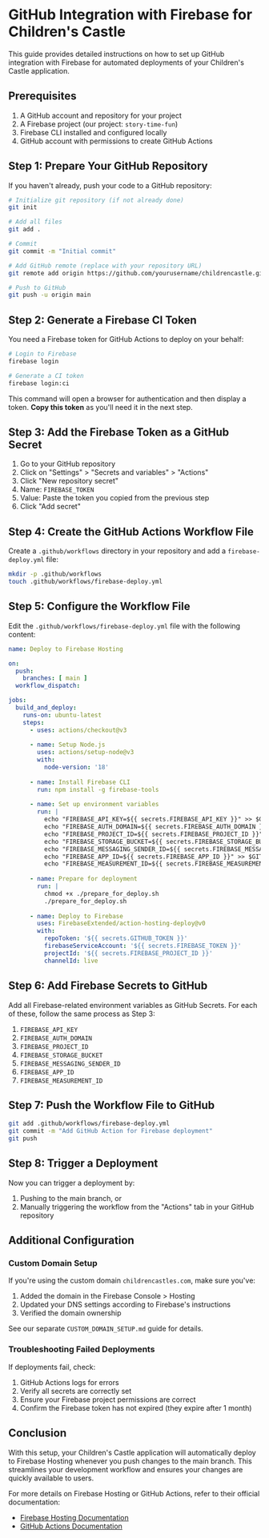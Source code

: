 # GitHub Integration with Firebase for Children's Castle

This guide provides detailed instructions on how to set up GitHub integration with Firebase for automated deployments of your Children's Castle application.

## Prerequisites

1. A GitHub account and repository for your project
2. A Firebase project (our project: `story-time-fun`)
3. Firebase CLI installed and configured locally
4. GitHub account with permissions to create GitHub Actions

## Step 1: Prepare Your GitHub Repository

If you haven't already, push your code to a GitHub repository:

```bash
# Initialize git repository (if not already done)
git init

# Add all files
git add .

# Commit
git commit -m "Initial commit"

# Add GitHub remote (replace with your repository URL)
git remote add origin https://github.com/yourusername/childrencastle.git

# Push to GitHub
git push -u origin main
```

## Step 2: Generate a Firebase CI Token

You need a Firebase token for GitHub Actions to deploy on your behalf:

```bash
# Login to Firebase
firebase login

# Generate a CI token
firebase login:ci
```

This command will open a browser for authentication and then display a token. **Copy this token** as you'll need it in the next step.

## Step 3: Add the Firebase Token as a GitHub Secret

1. Go to your GitHub repository
2. Click on "Settings" > "Secrets and variables" > "Actions"
3. Click "New repository secret"
4. Name: `FIREBASE_TOKEN`
5. Value: Paste the token you copied from the previous step
6. Click "Add secret"

## Step 4: Create the GitHub Actions Workflow File

Create a `.github/workflows` directory in your repository and add a `firebase-deploy.yml` file:

```bash
mkdir -p .github/workflows
touch .github/workflows/firebase-deploy.yml
```

## Step 5: Configure the Workflow File

Edit the `.github/workflows/firebase-deploy.yml` file with the following content:

```yaml
name: Deploy to Firebase Hosting

on:
  push:
    branches: [ main ]
  workflow_dispatch:

jobs:
  build_and_deploy:
    runs-on: ubuntu-latest
    steps:
      - uses: actions/checkout@v3
      
      - name: Setup Node.js
        uses: actions/setup-node@v3
        with:
          node-version: '18'
      
      - name: Install Firebase CLI
        run: npm install -g firebase-tools
      
      - name: Set up environment variables
        run: |
          echo "FIREBASE_API_KEY=${{ secrets.FIREBASE_API_KEY }}" >> $GITHUB_ENV
          echo "FIREBASE_AUTH_DOMAIN=${{ secrets.FIREBASE_AUTH_DOMAIN }}" >> $GITHUB_ENV
          echo "FIREBASE_PROJECT_ID=${{ secrets.FIREBASE_PROJECT_ID }}" >> $GITHUB_ENV
          echo "FIREBASE_STORAGE_BUCKET=${{ secrets.FIREBASE_STORAGE_BUCKET }}" >> $GITHUB_ENV
          echo "FIREBASE_MESSAGING_SENDER_ID=${{ secrets.FIREBASE_MESSAGING_SENDER_ID }}" >> $GITHUB_ENV
          echo "FIREBASE_APP_ID=${{ secrets.FIREBASE_APP_ID }}" >> $GITHUB_ENV
          echo "FIREBASE_MEASUREMENT_ID=${{ secrets.FIREBASE_MEASUREMENT_ID }}" >> $GITHUB_ENV
      
      - name: Prepare for deployment
        run: |
          chmod +x ./prepare_for_deploy.sh
          ./prepare_for_deploy.sh
      
      - name: Deploy to Firebase
        uses: FirebaseExtended/action-hosting-deploy@v0
        with:
          repoToken: '${{ secrets.GITHUB_TOKEN }}'
          firebaseServiceAccount: '${{ secrets.FIREBASE_TOKEN }}'
          projectId: '${{ secrets.FIREBASE_PROJECT_ID }}'
          channelId: live
```

## Step 6: Add Firebase Secrets to GitHub

Add all Firebase-related environment variables as GitHub Secrets. For each of these, follow the same process as Step 3:

1. `FIREBASE_API_KEY`
2. `FIREBASE_AUTH_DOMAIN`
3. `FIREBASE_PROJECT_ID`
4. `FIREBASE_STORAGE_BUCKET`
5. `FIREBASE_MESSAGING_SENDER_ID`
6. `FIREBASE_APP_ID`
7. `FIREBASE_MEASUREMENT_ID`

## Step 7: Push the Workflow File to GitHub

```bash
git add .github/workflows/firebase-deploy.yml
git commit -m "Add GitHub Action for Firebase deployment"
git push
```

## Step 8: Trigger a Deployment

Now you can trigger a deployment by:

1. Pushing to the main branch, or
2. Manually triggering the workflow from the "Actions" tab in your GitHub repository

## Additional Configuration

### Custom Domain Setup

If you're using the custom domain `childrencastles.com`, make sure you've:

1. Added the domain in the Firebase Console > Hosting
2. Updated your DNS settings according to Firebase's instructions
3. Verified the domain ownership

See our separate `CUSTOM_DOMAIN_SETUP.md` guide for details.

### Troubleshooting Failed Deployments

If deployments fail, check:

1. GitHub Actions logs for errors
2. Verify all secrets are correctly set
3. Ensure your Firebase project permissions are correct
4. Confirm the Firebase token has not expired (they expire after 1 month)

## Conclusion

With this setup, your Children's Castle application will automatically deploy to Firebase Hosting whenever you push changes to the main branch. This streamlines your development workflow and ensures your changes are quickly available to users.

For more details on Firebase Hosting or GitHub Actions, refer to their official documentation:

- [Firebase Hosting Documentation](https://firebase.google.com/docs/hosting)
- [GitHub Actions Documentation](https://docs.github.com/en/actions)